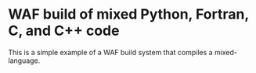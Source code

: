 # WAF build of mixed Python, Fortran, C, and C++ code

This is a simple example of a WAF build system that compiles a mixed-language.